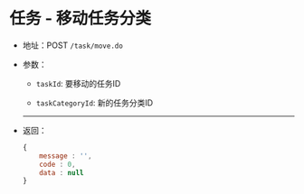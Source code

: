 任务 - 移动任务分类
===

- 地址：POST `/task/move.do`

- 参数：

	- `taskId`: 要移动的任务ID

	- `taskCategoryId`: 新的任务分类ID
	
	---

- 返回：

	```js
	{
		message : '',
		code : 0,
		data : null
	}
	```
